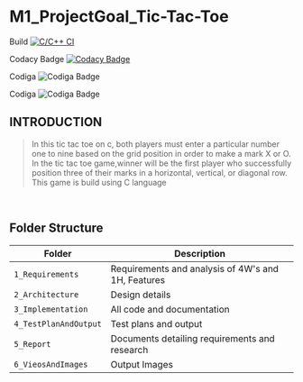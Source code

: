 # M1_ProjectGoal_Tic-Tac-Toe

Build
[![C/C++ CI](https://github.com/Anushri-Daryapurkar/M1_ProjectGoal_Tic-Tac-Toe/actions/workflows/c-cpp.yml/badge.svg)](https://github.com/Anushri-Daryapurkar/M1_ProjectGoal_Tic-Tac-Toe/actions/workflows/c-cpp.yml)

Codacy Badge
[![Codacy Badge](https://app.codacy.com/project/badge/Grade/8c3a70e44252413da188572bed37284d)](https://www.codacy.com/gh/Anushri-Daryapurkar/M1_ProjectGoal_Tic-Tac-Toe/dashboard?utm_source=github.com&amp;utm_medium=referral&amp;utm_content=Anushri-Daryapurkar/M1_ProjectGoal_Tic-Tac-Toe&amp;utm_campaign=Badge_Grade)

Codiga
![Codiga Badge](https://api.codiga.io/project/30939/score/svg)

Codiga
![Codiga Badge](https://api.codiga.io/project/30939/status/svg)
<br/>

## **INTRODUCTION**
>In this tic tac toe on c, both players must enter a particular number one to nine based on the grid position in order to make a mark X or O. In the tic tac toe game,winner will be the first player who successfully position three of their marks in a horizontal, vertical, or diagonal row. This game is build using C language
<br/>

## Folder Structure
Folder             | Description
-------------------| -----------------------------------------
`1_Requirements`   | Requirements and analysis of 4W's and 1H, Features
`2_Architecture`         | Design details
`3_Implementation` | All code and documentation
`4_TestPlanAndOutput`      | Test plans and output
`5_Report` | Documents detailing requirements and research
`6_VieosAndImages`   | Output Images


